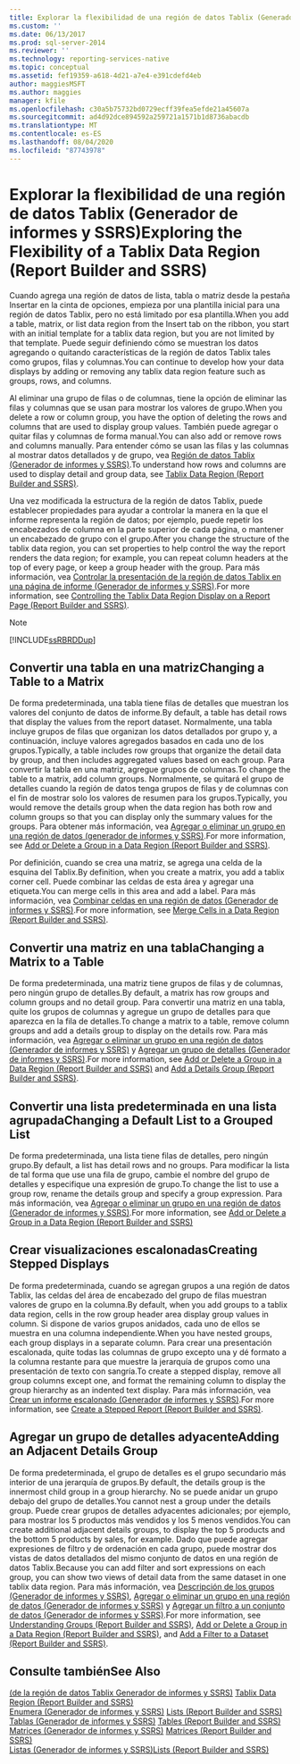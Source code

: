 ```yaml
---
title: Explorar la flexibilidad de una región de datos Tablix (Generador de informes y SSRS) | Microsoft Docs
ms.custom: ''
ms.date: 06/13/2017
ms.prod: sql-server-2014
ms.reviewer: ''
ms.technology: reporting-services-native
ms.topic: conceptual
ms.assetid: fef19359-a618-4d21-a7e4-e391cdefd4eb
author: maggiesMSFT
ms.author: maggies
manager: kfile
ms.openlocfilehash: c30a5b75732bd0729ecff39fea5efde21a45607a
ms.sourcegitcommit: ad4d92dce894592a259721a1571b1d8736abacdb
ms.translationtype: MT
ms.contentlocale: es-ES
ms.lasthandoff: 08/04/2020
ms.locfileid: "87743978"
---
```

# <a name="exploring-the-flexibility-of-a-tablix-data-region-report-builder-and-ssrs"></a><span data-ttu-id="12262-102">Explorar la flexibilidad de una región de datos Tablix (Generador de informes y SSRS)</span><span class="sxs-lookup"><span data-stu-id="12262-102">Exploring the Flexibility of a Tablix Data Region (Report Builder and SSRS)</span></span>
  <span data-ttu-id="12262-103">Cuando agrega una región de datos de lista, tabla o matriz desde la pestaña Insertar en la cinta de opciones, empieza por una plantilla inicial para una región de datos Tablix, pero no está limitado por esa plantilla.</span><span class="sxs-lookup"><span data-stu-id="12262-103">When you add a table, matrix, or list data region from the Insert tab on the ribbon, you start with an initial template for a tablix data region, but you are not limited by that template.</span></span> <span data-ttu-id="12262-104">Puede seguir definiendo cómo se muestran los datos agregando o quitando características de la región de datos Tablix tales como grupos, filas y columnas.</span><span class="sxs-lookup"><span data-stu-id="12262-104">You can continue to develop how your data displays by adding or removing any tablix data region feature such as  groups, rows, and columns.</span></span>  
  
 <span data-ttu-id="12262-105">Al eliminar una grupo de filas o de columnas, tiene la opción de eliminar las filas y columnas que se usan para mostrar los valores de grupo.</span><span class="sxs-lookup"><span data-stu-id="12262-105">When you delete a row or column group, you have the option of deleting the rows and columns that are used to display group values.</span></span> <span data-ttu-id="12262-106">También puede agregar o quitar filas y columnas de forma manual.</span><span class="sxs-lookup"><span data-stu-id="12262-106">You can also add or remove rows and columns manually.</span></span> <span data-ttu-id="12262-107">Para entender cómo se usan las filas y las columnas al mostrar datos detallados y de grupo, vea [Región de datos Tablix &#40;Generador de informes y SSRS&#41;](../tablix-data-region-report-builder-and-ssrs.md).</span><span class="sxs-lookup"><span data-stu-id="12262-107">To understand how rows and columns are used to display detail and group data, see [Tablix Data Region &#40;Report Builder and SSRS&#41;](../tablix-data-region-report-builder-and-ssrs.md).</span></span>  
  
 <span data-ttu-id="12262-108">Una vez modificada la estructura de la región de datos Tablix, puede establecer propiedades para ayudar a controlar la manera en la que el informe representa la región de datos; por ejemplo, puede repetir los encabezados de columna en la parte superior de cada página, o mantener un encabezado de grupo con el grupo.</span><span class="sxs-lookup"><span data-stu-id="12262-108">After you change the structure of the tablix data region, you can set properties to help control the way the report renders the data region; for example, you can repeat column headers at the top of every page, or keep a group header with the group.</span></span> <span data-ttu-id="12262-109">Para más información, vea [Controlar la presentación de la región de datos Tablix en una página de informe &#40;Generador de informes y SSRS&#41;](controlling-the-tablix-data-region-display-on-a-report-page.md).</span><span class="sxs-lookup"><span data-stu-id="12262-109">For more information, see [Controlling the Tablix Data Region Display on a Report Page &#40;Report Builder and SSRS&#41;](controlling-the-tablix-data-region-display-on-a-report-page.md).</span></span>  
  
> [!NOTE]  
>  [!INCLUDE[ssRBRDDup](../../includes/ssrbrddup-md.md)]  
  
## <a name="changing-a-table-to-a-matrix"></a><span data-ttu-id="12262-110">Convertir una tabla en una matriz</span><span class="sxs-lookup"><span data-stu-id="12262-110">Changing a Table to a Matrix</span></span>  
 <span data-ttu-id="12262-111">De forma predeterminada, una tabla tiene filas de detalles que muestran los valores del conjunto de datos de informe.</span><span class="sxs-lookup"><span data-stu-id="12262-111">By default, a table has detail rows that display the values from the report dataset.</span></span> <span data-ttu-id="12262-112">Normalmente, una tabla incluye grupos de filas que organizan los datos detallados por grupo y, a continuación, incluye valores agregados basados en cada uno de los grupos.</span><span class="sxs-lookup"><span data-stu-id="12262-112">Typically, a table includes row groups that organize the detail data by group, and then includes aggregated values based on each group.</span></span> <span data-ttu-id="12262-113">Para convertir la tabla en una matriz, agregue grupos de columnas.</span><span class="sxs-lookup"><span data-stu-id="12262-113">To change the table to a matrix, add column groups.</span></span> <span data-ttu-id="12262-114">Normalmente, se quitará el grupo de detalles cuando la región de datos tenga grupos de filas y de columnas con el fin de mostrar solo los valores de resumen para los grupos.</span><span class="sxs-lookup"><span data-stu-id="12262-114">Typically, you would remove the details group when the data region has both row and column groups so that you can display only the summary values for the groups.</span></span> <span data-ttu-id="12262-115">Para obtener más información, vea [Agregar o eliminar un grupo en una región de datos &#40;generador de informes y SSRS&#41;](add-or-delete-a-group-in-a-data-region-report-builder-and-ssrs.md).</span><span class="sxs-lookup"><span data-stu-id="12262-115">For more information, see [Add or Delete a Group in a Data Region &#40;Report Builder and SSRS&#41;](add-or-delete-a-group-in-a-data-region-report-builder-and-ssrs.md).</span></span>  
  
 <span data-ttu-id="12262-116">Por definición, cuando se crea una matriz, se agrega una celda de la esquina del Tablix.</span><span class="sxs-lookup"><span data-stu-id="12262-116">By definition, when you create a matrix, you add a tablix corner cell.</span></span> <span data-ttu-id="12262-117">Puede combinar las celdas de esta área y agregar una etiqueta.</span><span class="sxs-lookup"><span data-stu-id="12262-117">You can merge cells in this area and add a label.</span></span> <span data-ttu-id="12262-118">Para más información, vea [Combinar celdas en una región de datos &#40;Generador de informes y SSRS&#41;](merge-cells-in-a-data-region-report-builder-and-ssrs.md).</span><span class="sxs-lookup"><span data-stu-id="12262-118">For more information, see [Merge Cells in a Data Region &#40;Report Builder and SSRS&#41;](merge-cells-in-a-data-region-report-builder-and-ssrs.md).</span></span>  
  
## <a name="changing-a-matrix-to-a-table"></a><span data-ttu-id="12262-119">Convertir una matriz en una tabla</span><span class="sxs-lookup"><span data-stu-id="12262-119">Changing a Matrix to a Table</span></span>  
 <span data-ttu-id="12262-120">De forma predeterminada, una matriz tiene grupos de filas y de columnas, pero ningún grupo de detalles.</span><span class="sxs-lookup"><span data-stu-id="12262-120">By default, a matrix has row groups and column groups and no detail group.</span></span> <span data-ttu-id="12262-121">Para convertir una matriz en una tabla, quite los grupos de columnas y agregue un grupo de detalles para que aparezca en la fila de detalles.</span><span class="sxs-lookup"><span data-stu-id="12262-121">To change a matrix to a table, remove column groups and add a details group to display on the details row.</span></span> <span data-ttu-id="12262-122">Para más información, vea [Agregar o eliminar un grupo en una región de datos &#40;Generador de informes y SSRS&#41;](add-or-delete-a-group-in-a-data-region-report-builder-and-ssrs.md) y [Agregar un grupo de detalles &#40;Generador de informes y SSRS&#41;](add-a-details-group-report-builder-and-ssrs.md).</span><span class="sxs-lookup"><span data-stu-id="12262-122">For more information, see [Add or Delete a Group in a Data Region &#40;Report Builder and SSRS&#41;](add-or-delete-a-group-in-a-data-region-report-builder-and-ssrs.md) and [Add a Details Group &#40;Report Builder and SSRS&#41;](add-a-details-group-report-builder-and-ssrs.md).</span></span>  
  
## <a name="changing-a-default-list-to-a-grouped-list"></a><span data-ttu-id="12262-123">Convertir una lista predeterminada en una lista agrupada</span><span class="sxs-lookup"><span data-stu-id="12262-123">Changing a Default List to a Grouped List</span></span>  
 <span data-ttu-id="12262-124">De forma predeterminada, una lista tiene filas de detalles, pero ningún grupo.</span><span class="sxs-lookup"><span data-stu-id="12262-124">By default, a list has detail rows and no groups.</span></span> <span data-ttu-id="12262-125">Para modificar la lista de tal forma que use una fila de grupo, cambie el nombre del grupo de detalles y especifique una expresión de grupo.</span><span class="sxs-lookup"><span data-stu-id="12262-125">To change the list to use a group row, rename the details group and specify a group expression.</span></span> <span data-ttu-id="12262-126">Para más información, vea [Agregar o eliminar un grupo en una región de datos &#40;Generador de informes y SSRS&#41;](add-or-delete-a-group-in-a-data-region-report-builder-and-ssrs.md).</span><span class="sxs-lookup"><span data-stu-id="12262-126">For more information, see [Add or Delete a Group in a Data Region &#40;Report Builder and SSRS&#41;](add-or-delete-a-group-in-a-data-region-report-builder-and-ssrs.md)</span></span>  
  
## <a name="creating-stepped-displays"></a><span data-ttu-id="12262-127">Crear visualizaciones escalonadas</span><span class="sxs-lookup"><span data-stu-id="12262-127">Creating Stepped Displays</span></span>  
 <span data-ttu-id="12262-128">De forma predeterminada, cuando se agregan grupos a una región de datos Tablix, las celdas del área de encabezado del grupo de filas muestran valores de grupo en la columna.</span><span class="sxs-lookup"><span data-stu-id="12262-128">By default, when you add groups to a tablix data region, cells in the row group header area display group values in column.</span></span> <span data-ttu-id="12262-129">Si dispone de varios grupos anidados, cada uno de ellos se muestra en una columna independiente.</span><span class="sxs-lookup"><span data-stu-id="12262-129">When you have nested groups, each group displays in a separate column.</span></span> <span data-ttu-id="12262-130">Para crear una presentación escalonada, quite todas las columnas de grupo excepto una y dé formato a la columna restante para que muestre la jerarquía de grupos como una presentación de texto con sangría.</span><span class="sxs-lookup"><span data-stu-id="12262-130">To create a stepped display, remove all group columns except one, and format the remaining column to display the group hierarchy as an indented text display.</span></span> <span data-ttu-id="12262-131">Para más información, vea [Crear un informe escalonado &#40;Generador de informes y SSRS&#41;](create-a-stepped-report-report-builder-and-ssrs.md).</span><span class="sxs-lookup"><span data-stu-id="12262-131">For more information, see [Create a Stepped Report &#40;Report Builder and SSRS&#41;](create-a-stepped-report-report-builder-and-ssrs.md).</span></span>  
  
## <a name="adding-an-adjacent-details-group"></a><span data-ttu-id="12262-132">Agregar un grupo de detalles adyacente</span><span class="sxs-lookup"><span data-stu-id="12262-132">Adding an Adjacent Details Group</span></span>  
 <span data-ttu-id="12262-133">De forma predeterminada, el grupo de detalles es el grupo secundario más interior de una jerarquía de grupos.</span><span class="sxs-lookup"><span data-stu-id="12262-133">By default, the details group is the innermost child group in a group hierarchy.</span></span> <span data-ttu-id="12262-134">No se puede anidar un grupo debajo del grupo de detalles.</span><span class="sxs-lookup"><span data-stu-id="12262-134">You cannot nest a group under the details group.</span></span> <span data-ttu-id="12262-135">Puede crear grupos de detalles adyacentes adicionales; por ejemplo, para mostrar los 5 productos más vendidos y los 5 menos vendidos.</span><span class="sxs-lookup"><span data-stu-id="12262-135">You can create additional adjacent details groups, to display the top 5 products and the bottom 5 products by sales, for example.</span></span> <span data-ttu-id="12262-136">Dado que puede agregar expresiones de filtro y de ordenación en cada grupo, puede mostrar dos vistas de datos detallados del mismo conjunto de datos en una región de datos Tablix.</span><span class="sxs-lookup"><span data-stu-id="12262-136">Because you can add filter and sort expressions on each group, you can show two views of detail data from the same dataset in one tablix data region.</span></span> <span data-ttu-id="12262-137">Para más información, vea [Descripción de los grupos &#40;Generador de informes y SSRS&#41;](understanding-groups-report-builder-and-ssrs.md), [Agregar o eliminar un grupo en una región de datos &#40;Generador de informes y SSRS&#41;](add-or-delete-a-group-in-a-data-region-report-builder-and-ssrs.md) y [Agregar un filtro a un conjunto de datos &#40;Generador de informes y SSRS&#41;](../report-data/add-a-filter-to-a-dataset-report-builder-and-ssrs.md).</span><span class="sxs-lookup"><span data-stu-id="12262-137">For more information, see [Understanding Groups &#40;Report Builder and SSRS&#41;](understanding-groups-report-builder-and-ssrs.md), [Add or Delete a Group in a Data Region &#40;Report Builder and SSRS&#41;](add-or-delete-a-group-in-a-data-region-report-builder-and-ssrs.md), and [Add a Filter to a Dataset &#40;Report Builder and SSRS&#41;](../report-data/add-a-filter-to-a-dataset-report-builder-and-ssrs.md).</span></span>  
  
## <a name="see-also"></a><span data-ttu-id="12262-138">Consulte también</span><span class="sxs-lookup"><span data-stu-id="12262-138">See Also</span></span>  
 <span data-ttu-id="12262-139">[&#40;de la región de datos Tablix Generador de informes y SSRS&#41;](../tablix-data-region-report-builder-and-ssrs.md) </span><span class="sxs-lookup"><span data-stu-id="12262-139">[Tablix Data Region &#40;Report Builder and SSRS&#41;](../tablix-data-region-report-builder-and-ssrs.md) </span></span>  
 <span data-ttu-id="12262-140">[Enumera &#40;Generador de informes y SSRS&#41;](tables-matrices-and-lists-report-builder-and-ssrs.md) </span><span class="sxs-lookup"><span data-stu-id="12262-140">[Lists &#40;Report Builder and SSRS&#41;](tables-matrices-and-lists-report-builder-and-ssrs.md) </span></span>  
 <span data-ttu-id="12262-141">[Tablas &#40;Generador de informes y SSRS&#41;](tables-report-builder-and-ssrs.md) </span><span class="sxs-lookup"><span data-stu-id="12262-141">[Tables &#40;Report Builder  and SSRS&#41;](tables-report-builder-and-ssrs.md) </span></span>  
 <span data-ttu-id="12262-142">[Matrices &#40;Generador de informes y SSRS&#41;](create-a-matrix-report-builder-and-ssrs.md) </span><span class="sxs-lookup"><span data-stu-id="12262-142">[Matrices &#40;Report Builder and SSRS&#41;](create-a-matrix-report-builder-and-ssrs.md) </span></span>  
 [<span data-ttu-id="12262-143">Listas &#40;Generador de informes y SSRS&#41;</span><span class="sxs-lookup"><span data-stu-id="12262-143">Lists &#40;Report Builder and SSRS&#41;</span></span>](create-invoices-and-forms-with-lists-report-builder-and-ssrs.md)  
  
  
